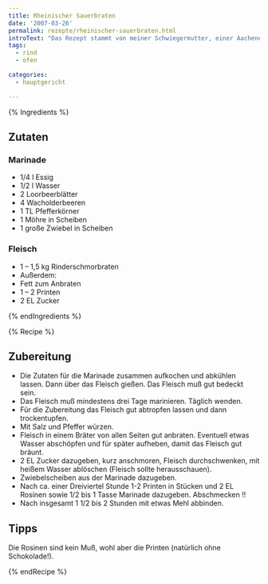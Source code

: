 ```yaml
---
title: Rheinischer Sauerbraten
date: '2007-03-26'
permalink: rezepte/rheinischer-sauerbraten.html
introText: "Das Rezept stammt von meiner Schwiegermutter, einer Aachenerin. Es ist in seiner Urform allerdings ein wenig undeutlicher und unkrokreter, als diese Variante. Das ist halt so, wenn man Rezepte im Wesentlichen aus dem Gefühl heraus kochen kann. Leider erschwert das die Weitergabe."
tags:
  - rind
  - ofen

categories:
  - hauptgericht

---
```



{% Ingredients %}

## Zutaten

### Marinade

- 1/4 l Essig
- 1/2 l Wasser
- 2 Loorbeerblätter
- 4 Wacholderbeeren
- 1 TL Pfefferkörner
- 1 Möhre in Scheiben
- 1 große Zwiebel in Scheiben

### Fleisch

- 1 – 1,5 kg Rinderschmorbraten
- Außerdem:
- Fett zum Anbraten
- 1 – 2 Printen
- 2 EL Zucker

{% endIngredients %}

{% Recipe %}

## Zubereitung

- Die Zutaten für die Marinade zusammen aufkochen und abkühlen lassen. Dann über das Fleisch gießen. Das Fleisch muß gut bedeckt sein.
- Das Fleisch muß mindestens drei Tage marinieren. Täglich wenden.
- Für die Zubereitung das Fleisch gut abtropfen lassen und dann trockentupfen.
- Mit Salz und Pfeffer würzen.
- Fleisch in einem Bräter von allen Seiten gut anbraten. Eventuell etwas Wasser abschöpfen und für später aufheben, damit das Fleisch gut bräunt.
- 2 EL Zucker dazugeben, kurz anschmoren, Fleisch durchschwenken, mit heißem Wasser ablöschen (Fleisch sollte herausschauen).
- Zwiebelscheiben aus der Marinade dazugeben.
- Nach ca. einer Dreiviertel Stunde 1-2 Printen in Stücken und 2 EL Rosinen sowie 1/2 bis 1 Tasse Marinade dazugeben. Abschmecken !!
- Nach insgesamt 1 1/2 bis 2 Stunden mit etwas Mehl abbinden.

## Tipps

Die Rosinen sind kein Muß, wohl aber die Printen (natürlich ohne Schokolade!).

{% endRecipe %}
